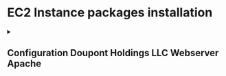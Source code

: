 # EC2 Instance packages installation

<details>
<summary><h2>Configuration Doupont Holdings LLC Webserver Apache</h2></summary>


### Connect to AWS EC2 Instance over SSH

### **Step 1: Locate your .pem or .ppk file**
- First, ensure you have the .pem or .ppk file you previously generated and downloaded. If you can't find it, check your Downloads folder.

### **Step 2: Find the SSH command**

![SSH Instructions](images/ec2-ssh-connect.gif)

### **Step 3: Open your Terminal**
- Once you have the SSH command, open a Terminal of your choice. You can usually find Terminal on macOS or use a program like PuTTY on Windows.
<details>
<summary>🚨Important</summary>
If you have downloaded the .ppk you must use PuTTy however if you downloaded the .pem file you can just give the relative path in the terminal.
</details>
<br>

### **Step 4: Navigate to your Downloads folder**
- In the Terminal, navigate to your Downloads folder using the following command:
  ```bash
  cd Downloads
  ```

### **Step 5: Connect to your EC2 Instance**
- Finally, enter the SSH command you obtained earlier. Replace "Valhalla.pem" with the name of your .pem or .ppk file and "ubuntu@ec2-3-88-72-4.compute-1.amazonaws.com" with the appropriate username and public DNS (or IP address) of your EC2 Instance:
  ```bash
  ssh -i "Valhalla.pem" ubuntu@ec2-3-88-72-4.compute-1.amazonaws.com
  ```

Press Enter to run the command. You may be prompted to confirm the connection by typing "yes" and then entering your passphrase if you set one during the key pair generation.

You should now be connected to your EC2 Instance over SSH. Make sure to replace "Valhalla.pem" and the EC2 Instance address with your specific key file and instance details.

<br>
<br>

## Install the necessary packages

### **Step 1 - Install Apache**
Apache is available with the default ubuntu package manager `apt`.
You can install apache by entering the following commands:

```bash
sudo apt update
```
This command will update the package manager to get the latest packages.

```bash
sudo apt install apache2 -y
```
This command will download the apache2 package and the `-y` option will accept any additional packages automatically


### **Step 2 - Adjusting the Firewall**

Here you don't need to do anything, because you already have a firewall provided by AWS. This is managed over the security groups. See here [📄Network Configurations](network-configurations.md#security-group-public-us-east-1)

### **Step 3 - Checking your Web Server**

At the end of the installation process, Ubuntu 20.04 starts Apache. The web server should already be up and running.

Check with the systemd init system to make sure the service is running by typing:

```bash
sudo systemctl status apache2
```

```
● apache2.service - The Apache HTTP Server
     Loaded: loaded (/lib/systemd/system/apache2.service; enabled; vendor preset: enabled)
     Active: active (running) since Fri 2023-10-06 12:42:54 UTC; 17min ago
       Docs: https://httpd.apache.org/docs/2.4/
   Main PID: 2560 (apache2)
      Tasks: 55 (limit: 1141)
     Memory: 5.2M
        CPU: 83ms
     CGroup: /system.slice/apache2.service
             ├─2560 /usr/sbin/apache2 -k start
             ├─2571 /usr/sbin/apache2 -k start
             └─2572 /usr/sbin/apache2 -k start

Oct 06 12:42:54 ip-10-0-0-10 systemd[1]: Starting The Apache HTTP Server...
Oct 06 12:42:54 ip-10-0-0-10 systemd[1]: Started The Apache HTTP Server.
```


As confirmed by this output, the service has started successfully. However, the best way to test this is to request a page from Apache.

You can access the default Apache landing page to confirm that the software is running properly through your IP address. If you do not know your server’s IP address, you can get it a few different ways from the command line.

Try typing this at your server’s command prompt:

```
curl -4 icanhazip.com
```

when you have your server's IP address, enter it into your browsers search bar:

    http://3.88.72.4

### **Step 4 - Managing the Apache Process**

Now that you have your web server up and running, let’s go over some basic management commands using `systemctl`.

To stop your web server, type:

    sudo systemctl stop apache2
To start the web server when it is stopped, type:

    sudo systemctl start apache2
To stop and then start the service again, type:

    sudo systemctl restart apache2
If you are simply making configuration changes, Apache can often reload without dropping connections. To do this, use this command:

    sudo systemctl reload apache2
By default, Apache is configured to start automatically when the server boots. If this is not what you want, disable this behavior by typing:

    sudo systemctl disable apache2
To re-enable the service to start up at boot, type:

    sudo systemctl enable apache2
Apache should now start automatically when the server boots again.

### **Step 5 - Setting Up Virtual Hosts**

When using the Apache web server, you can use virtual hosts (similar to server blocks in Nginx) to encapsulate configuration details and host more than one domain from a single server. We will set up a domain called **dhllc**, but you should **replace this with your own domain name**.

Apache on Ubuntu 20.04 has one server block enabled by default that is configured to serve documents from the ``/var/www/html`` directory. While this works well for a single site, it can become unwieldy if you are hosting multiple sites. Instead of modifying ``/var/www/html``, let’s create a directory structure within ``/var/www`` for a **dhllc** site, leaving ``/var/www/html`` in place as the default directory to be served if a client request doesn’t match any other sites.

Create the directory for **dhllc** as follows:

```bash
sudo mkdir /var/www/dhllc
```

Next, assign ownership of the directory with the ``$USER`` environment variable:

```bash 
sudo chown -R $USER:$USER /var/www/dhllc
```

The permissions of your web roots should be correct if you haven’t modified your umask value, which sets default file permissions. To ensure that your permissions are correct and allow the owner to read, write, and execute the files while granting only read and execute permissions to groups and others, you can input the following command:

```bash
sudo chmod -R 755 /var/www/dhllc
```

Next, create a sample `index.html` page using `nano` or a editor of your choice:

```bash
sudo nano /var/www/dhllc/index.html
```

Inside, the `index.html` add your html of your liking, for me I used this:

<details>
<summary>📄HTML</summary>

```html



<!DOCTYPE html>
<html lang="en">
<head>
    <meta charset="UTF-8">
    <meta name="viewport" content="width=device-width, initial-scale=1.0">
    <title>Doupont Holdings LLC</title>
    <!-- Include UIkit CSS -->
    <link rel="stylesheet" href="https://cdn.jsdelivr.net/npm/uikit@3.7.6/dist/css/uikit.min.css" />
    <!-- Include UIkit JavaScript -->
    <script src="https://cdn.jsdelivr.net/npm/uikit@3.7.6/dist/js/uikit.min.js"></script>
</head>
<body>
    <!-- Header Section -->
    <header>
        <nav class="uk-navbar-container" uk-navbar>
            <div class="uk-navbar-left">
                <a class="uk-navbar-item uk-logo" href="#">Doupont Holdings LLC</a>
            </div>
            <div class="uk-navbar-right">
                <ul class="uk-navbar-nav">
                    <li><a href="#about">About Us</a></li>
                    <li><a href="#services">Services</a></li>
                    <li><a href="#portfolio">Portfolio</a></li>
                    <li><a href="#contact">Contact</a></li>
                </ul>
            </div>
        </nav>
    </header>

    <!-- Hero Section -->
    <section class="uk-section uk-section-primary uk-light">
        <div class="uk-container">
            <div class="uk-text-center">
                <h2>Welcome to Doupont Holdings LLC</h2>
                <p>Your Partner in Business Success</p>
                <a href="#contact" class="uk-button uk-button-default">Contact Us</a>
            </div>
        </div>
    </section>

    <!-- About Section -->
    <section id="about" class="uk-section">
        <div class="uk-container">
            <h2 class="uk-heading-small">About Us</h2>
            <p>Lorem ipsum dolor sit amet, consectetur adipiscing elit. Nullam ut lorem at libero euismod vehicula vel vel justo. Proin sagittis tortor ut nunc cursus, sit amet luctus velit scelerisque.</p>
        </div>
    </section>

    <!-- Services Section -->
    <section id="services" class="uk-section">
        <div class="uk-container">
            <h2 class="uk-heading-small">Services</h2>
            <div class="uk-child-width-1-3@m uk-grid-small" uk-grid>
                <div>
                    <div class="uk-card uk-card-default uk-card-body">
                        <h3 class="uk-card-title">Service 1</h3>
                        <p>Lorem ipsum dolor sit amet, consectetur adipiscing elit. Nullam ut lorem at libero euismod vehicula vel vel justo.</p>
                    </div>
                </div>
                <div>
                    <div class="uk-card uk-card-default uk-card-body">
                        <h3 class="uk-card-title">Service 2</h3>
                        <p>Lorem ipsum dolor sit amet, consectetur adipiscing elit. Nullam ut lorem at libero euismod vehicula vel vel justo.</p>
                    </div>
                </div>
                <div>
                    <div class="uk-card uk-card-default uk-card-body">
                        <h3 class="uk-card-title">Service 3</h3>
                        <p>Lorem ipsum dolor sit amet, consectetur adipiscing elit. Nullam ut lorem at libero euismod vehicula vel vel justo.</p>
                    </div>
                </div>
            </div>
        </div>
    </section>

    <!-- Portfolio Section -->
    <section id="portfolio" class="uk-section">
        <div class="uk-container">
            <!-- Add your portfolio items here -->
        </div>
    </section>

    <!-- Contact Section -->
    <section id="contact" class="uk-section">
        <div class="uk-container">
            <h2 class="uk-heading-small">Contact Us</h2>
            <p>If you have any inquiries or would like to work with us, please get in touch!</p>
            <form class="uk-form-stacked">
                <div class="uk-margin">
                    <input class="uk-input" type="text" placeholder="Your Name" required>
                </div>
                <div class="uk-margin">
                    <input class="uk-input" type="email" placeholder="Your Email" required>
                </div>
                <div class="uk-margin">
                    <textarea class="uk-textarea" placeholder="Your Message" required></textarea>
                </div>
                <button class="uk-button uk-button-default" type="submit">Send Message</button>
            </form>
        </div>
    </section>

    <!-- Footer Section -->
    <footer class="uk-section uk-section-secondary uk-light">
        <div class="uk-container uk-text-center">
            <p>&copy; 2023 Doupont Holdings LLC. All rights reserved.</p>
            <div>
                <!-- Add your social media icons here using UIkit icons -->
                <a href="#" class="uk-icon-button uk-margin-small-right" uk-icon="icon: facebook"></a>
                <a href="#" class="uk-icon-button uk-margin-small-right" uk-icon="icon: twitter"></a>
                <a href="#" class="uk-icon-button uk-margin-small-right" uk-icon="icon: linkedin"></a>
            </div>
        </div>
    </footer>
</body>
</html>

```
</details>


<details>
<summary>📄🚨 Important Note for Website</summary>

## Transferring Your Custom Website to an EC2 Instance via SCP

You can create your website within Visual Studio Code (VSC) or any code editor of your choice. To upload it to your EC2 Instance, you'll need to use the `scp` command to copy the local files from your PC or laptop.

### Step 1: Create a Transfer Folder

First, create a transfer folder on your EC2 instance with the following command:

```bash
mkdir transfer_folder
```

This will ensure that you won't encounter any permission issues on both your local machine and the EC2 instance.

### Step 2: Determine the Path to the Transfer Folder

Navigate to the transfer folder using the following command (assuming you are in the transfer folder):

```bash
pwd
```

Note down the path for future reference.

### Step 3: Copy Your Local Files

Now, you can copy your local files onto the EC2 instance using the `scp` command. Replace the placeholders as follows:

- `/path/to/your/key`: The path to your SSH key.
- `/path/to/your/folder`: The path to your custom website folder on your local machine.
- `ubuntu@ec2-52-70-73-92.compute-1.amazonaws.com`: The EC2 instance's public DNS.
- `/home/ubuntu/transfer_folder`: The path to the transfer folder on your EC2 instance.

```bash
scp -i "/path/to/your/key" -r /path/to/your/folder ubuntu@ec2-52-70-73-92.compute-1.amazonaws.com:/home/ubuntu/transfer_folder 
```

### Step 4: Verify the Transfer

You can check if the transfer was successful. Once completed, you can delete the old `index.html` file in the appropriate folder location and move your custom website files into place. Your website is now live on your EC2 instance!

![Output SCP](images/output-scp.png)

Et voilà, you're done!

---

</details>

<br>

Save and close the file when you are finished by pressing `CTRL + X`.

In order for Apache to serve this content, it’s necessary to create a virtual host file with the correct directives. Instead of modifying the default configuration file located at `/etc/apache2/sites-available/000-default.conf` directly, let’s make a new one at `/etc/apache2/sites-available/dhllc.conf`:

```bash
sudo nano /etc/apache2/sites-available/dhllc.conf
```

Paste in the following configuration block, which is similar to the default, but updated for our new directory and domain name:

```
<VirtualHost *:80>
    ServerAdmin webmaster@localhost
    ServerName dhllc-web
    ServerAlias www.doupont-holdings
    DocumentRoot /var/www/dhllc
    ErrorLog ${APACHE_LOG_DIR}/error.log
    CustomLog ${APACHE_LOG_DIR}/access.log combined
</VirtualHost>
```

Notice that we’ve updated the `DocumentRoot` to our new directory and `ServerAdmin` to an email that the **dhllc** site administrator can access. We’ve also added two directives: `ServerName`, which establishes the base domain that should match for this virtual host definition, and `ServerAlias`, which defines further names that should match as if they were the base name.

Save and close the file when you are finished.

Let’s enable the file with the `a2ensite` tool:

    sudo a2ensite your_domain.conf
Disable the default site defined in 000-default.conf:

    sudo a2dissite 000-default.conf
Next, let’s test for configuration errors:

    sudo apache2ctl configtest
You should receive the following output:

    Output
    Syntax OK
Restart Apache to implement your changes:

sudo systemctl restart apache2
Apache should now be serving your domain name. You can test this by navigating to `http://Server-IP`, where you should see something like this:

![Doupont Holdings LLC](images/Doupont-Holdings-LLC-Webpage.png)

### **Step 6 - Securing the connection**
You have successfully completed step 5, which means your custom website is now up and running on your Apache2 web server. However, there is one crucial issue remaining – your website lacks a secure connection, currently operating on HTTP. Fortunately, rectifying this is a straightforward process, with two viable options available.

- **Option 1**: If you have a domain, you can utilize Certbot to secure your website with a valid SSL certificate.

- **Option 2**: If you don't have a domain, you can opt for a self-signed certificate to establish a basic level of security for your website.

Please choose the option that best suits your needs and proceed accordingly to enhance the security of your website.

<details>
<summary>Important Note</summary>

If you own a domain such as `doupont-holdings.com` or `it-ology.ch`, you have the flexibility to select between two available options: Certbot and self-signed certificates. I highly recommend opting for Certbot in this case, as it offers a more robust and trusted solution for securing your website.

However, if you do not possess a domain, your sole viable choice is to utilize a self-signed certificate to establish a secure connection for your website.

</details>


<details>
    <summary><h3><strong>Setup CertBot on Amazon Linux</strong></h3></summary>

### Step 1: Update Package Manager

The first step is to ensure that your package manager is up-to-date. This is important to ensure that you have access to the latest packages and security updates. 

Run the following command to update the package manager:

```bash
sudo yum update
```

This command will check for available updates and prompt you to confirm the installation. Enter 'y' if prompted to proceed with the update.

### Step 2: Install CertBot

Once your package manager is updated, you can proceed to install CertBot. CertBot can be installed via the EPEL (Extra Packages for Enterprise Linux) repository, so you'll need to enable it first.

Enable the EPEL repository with the following command:

```bash
sudo amazon-linux-extras install epel
```

Now, you can install CertBot and its Apache plugin (if you are using Apache) using the following command:

```bash
sudo yum install certbot python2-certbot-apache
```

CertBot and the Apache plugin are now installed on your server.

### Step 3: Configure CertBot

CertBot is now installed, but you'll need to configure it for your specific web server and domain. This configuration will vary depending on whether you're using Apache or another web server. Refer to the official CertBot documentation for detailed instructions on configuring CertBot for your specific setup.

### Step 4: Obtain SSL/TLS Certificates

After configuring CertBot, you can use it to obtain SSL/TLS certificates for your domain. Run the following command to request a certificate and follow the on-screen instructions:

```bash
sudo certbot --apache
```

CertBot will interactively ask you to select the domains you want to secure and make necessary configurations.

### Step 5: Automatically Renew Certificates (Optional)

It's important to automatically renew your SSL/TLS certificates to ensure they remain valid. CertBot can set up a cron job to handle certificate renewals automatically. To do this, run:

```bash
sudo certbot renew --dry-run
```

This will simulate the renewal process to ensure it's working correctly. If successful, CertBot will automatically renew your certificates when they are close to expiration.

</details>



<details>
    <summary><h3><strong>Setup CertBot on Ubuntu</strong></h3></summary>

### Step 1: Update Package Manager

The first step is to ensure that your package manager is up-to-date. This is important to ensure that you have access to the latest packages and security updates.

Run the following command to update the package manager:

```bash
sudo apt update
```

This command will check for available updates and prompt you to confirm the installation. Enter 'y' if prompted to proceed with the update.

### Step 2: Install CertBot

Once your package manager is updated, you can proceed to install CertBot. CertBot is available in the default Ubuntu repositories, so you can install it directly with the following command:

```bash
sudo apt install certbot
```

CertBot is now installed on your server.

### Step 3: Configure CertBot

CertBot is now installed, but you'll need to configure it for your specific web server and domain. This configuration will vary depending on whether you're using Apache, Nginx, or another web server. Refer to the official CertBot documentation for detailed instructions on configuring CertBot for your specific setup.

### Step 4: Obtain SSL/TLS Certificates

After configuring CertBot, you can use it to obtain SSL/TLS certificates for your domain. Run the following command to request a certificate and follow the on-screen instructions:

```bash
sudo certbot --apache
```

Or, if you are using Nginx:

```bash
sudo certbot --nginx
```

CertBot will interactively ask you to select the domains you want to secure and make necessary configurations.

### Step 5: Automatically Renew Certificates (Optional)

It's important to automatically renew your SSL/TLS certificates to ensure they remain valid. CertBot can set up a systemd timer to handle certificate renewals automatically. To do this, run:

```bash
sudo systemctl enable certbot.timer
```

This will set up a scheduled task to renew your certificates when they are close to expiration.

You can also manually test the renewal process by running:

```bash
sudo certbot renew --dry-run
```

This will simulate the renewal process to ensure it's working correctly. If successful, CertBot will automatically renew your certificates when they are close to expiration.

</details>

<details>
    <summary><h3><strong>Setup Self-Signed SSL/TLS Certificate on Ubuntu</strong></h3></summary>

### Step 1: Generate a Self-Signed Certificate

The first step is to generate a self-signed SSL/TLS certificate for your server. You can use the OpenSSL tool to create a self-signed certificate.

Run the following command to generate a self-signed certificate:

```bash
sudo openssl req -x509 -nodes -days 365 -newkey rsa:2048 -keyout /etc/ssl/private/self-signed.key -out /etc/ssl/certs/self-signed.crt
```

This command will create a private key (`self-signed.key`) and a self-signed certificate (`self-signed.crt`) that is valid for 365 days. Adjust the validity period as needed.

### Step 2: Configure Your Web Server

Next, you need to configure your web server (e.g., Apache or Nginx) to use the self-signed certificate. You will need to specify the path to the key and certificate files in your web server configuration.

```apache
sudo nano /etc/apache2/sites-available/default-ssl.conf
```

For Apache, you can edit your virtual host configuration file and add the following lines:

```apache
SSLCertificateFile /etc/ssl/certs/self-signed.crt
SSLCertificateKeyFile /etc/ssl/private/self-signed.key
```

it should look like this:

```apache
<VirtualHost *:443>
    ServerAdmin webmaster@localhost
    DocumentRoot /var/www/your_domain
    SSLEngine on
    SSLCertificateFile /etc/ssl/certs/selfsigned.crt
    SSLCertificateKeyFile /etc/ssl/private/selfsigned.key
    ...
</VirtualHost>
```

For Nginx, edit your server block configuration file:

```nginx
ssl_certificate /etc/ssl/certs/self-signed.crt;
ssl_certificate_key /etc/ssl/private/self-signed.key;
```

### Step 3: Restart Your Web Server

After configuring your web server, you should restart it to apply the changes. The specific command to restart your web server depends on which one you are using.

For Apache:

```bash
sudo systemctl restart apache2
```

For Nginx:

```bash
sudo systemctl restart nginx
```

assign them

```apache
sudo a2enmod ssl
sudo a2ensite default-ssl
```

to finalize the changes

```apache
sudo systemctl restart apache2
```

### Step 4: Access Your Website

Your self-signed SSL/TLS certificate is now in place. When you visit your website using HTTPS, your browser will show a warning that the certificate is not trusted since it's self-signed. You can choose to proceed and access your website securely.

Remember that self-signed certificates are not suitable for production websites but are useful for testing and development environments.

</details>
</details>

